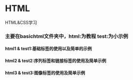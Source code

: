 # HTML
HTML&amp;CSS学习
### 主要在basichtml文件夹中，html:为教程  test:为小示例
#### html1 & test1:基础标签的使用以及简单的示例
#### html2 & test2:序列标签和链接标签的使用及简单示例
#### html3 & test3:图像标签的使用及简单示例
